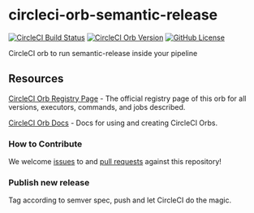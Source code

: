 circleci-orb-semantic-release
===
[![CircleCI Build Status](https://circleci.com/gh/trustedshops-public/circleci-orb-semantic-release.svg?style=shield "CircleCI Build Status")](https://circleci.com/gh/trustedshops-public/circleci-orb-semantic-release)
[![CircleCI Orb Version](https://badges.circleci.com/orbs/trustedshops-public/semantic-release.svg)](https://circleci.com/orbs/registry/orb/trustedshops-public/semantic-release)
[![GitHub License](https://img.shields.io/badge/license-MIT-lightgrey.svg)](https://raw.githubusercontent.com/timo-reymann//master/LICENSE)


CircleCI orb to run semantic-release inside your pipeline

## Resources

[CircleCI Orb Registry Page](https://circleci.com/orbs/registry/orb/timo-reymann/) - The official registry page of this
orb for all versions, executors, commands, and jobs described.

[CircleCI Orb Docs](https://circleci.com/docs/2.0/orb-intro/#section=configuration) - Docs for using and creating
CircleCI Orbs.

### How to Contribute

We welcome [issues](https://github.com/timo-reymann//issues) to
and [pull requests](https://github.com/timo-reymann//pulls) against this repository!

### Publish new release

Tag according to semver spec, push and let CircleCI do the magic.
